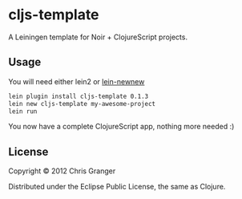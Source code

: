# cljs-template

A Leiningen template for Noir + ClojureScript projects.

## Usage

You will need either lein2 or [lein-newnew](https://github.com/Raynes/lein-newnew)

```bash
lein plugin install cljs-template 0.1.3
lein new cljs-template my-awesome-project
lein run
```

You now have a complete ClojureScript app, nothing more needed :)

## License

Copyright © 2012 Chris Granger

Distributed under the Eclipse Public License, the same as Clojure.
